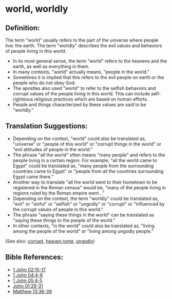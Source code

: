 # world, worldly #

## Definition: ##

The term "world" usually refers to the part of the universe where people live: the earth. The term "worldly" describes the evil values and behaviors of people living in this world.

* In its most general sense, the term "world" refers to the heavens and the earth, as well as everything in them.
* In many contexts, "world" actually means, "people in the world."
* Sometimes it is implied that this refers to the evil people on earth or the people who do not obey God.
* The apostles also used "world" to refer to the selfish behaviors and corrupt values of the people living in this world. This can include self-righteous religious practices which are based on human efforts.
* People and things characterized by these values are said to be "worldly."

## Translation Suggestions: ##

* Depending on the context, "world" could also be translated as, "universe" or "people of this world" or "corrupt things in the world" or "evil attitudes of people in the world."
* The phrase "all the world" often means "many people" and refers to the people living in a certain region. For example, "all the world came to Egypt" could be translated as, "many people from the surrounding countries came to Egypt" or "people from all the countries surrounding Egypt came there."
* Another way to translate "all the world went to their hometown to be registered in the Roman census" would be, "many of the people living in regions ruled by the Roman empire went..."
* Depending on the context, the term "worldly" could be translated as, "evil" or "sinful" or "selfish" or "ungodly" or "corrupt" or "influenced by the corrupt values of people in this world."
* The phrase "saying these things in the world" can be translated as "saying these things to the people of the world."
* In other contexts, "in the world" could also be translated as, "living among the people of the world" or "living among ungodly people."

(See also: [corrupt](../kt/corrupt.md), [heaven](../kt/heaven.md),[rome](../other/rome.md), [ungodly](../kt/ungodly.md))

## Bible References: ##

* [1 John 02:15-17](https://door43.org/en/bible/notes/1jn/02/15)
* [1 John 04:4-6](https://door43.org/en/bible/notes/1jn/04/04)
* [1 John 05:4-5](https://door43.org/en/bible/notes/1jn/05/04)
* [John 01:29-31](https://door43.org/en/bible/notes/jhn/01/29)
* [Matthew 13:36-39](https://door43.org/en/bible/notes/mat/13/36)

